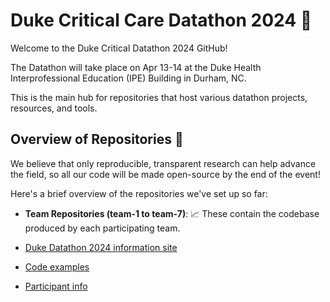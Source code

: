 # Duke Critical Care Datathon 2024 🚀

Welcome to the Duke Critical Datathon 2024 GitHub!

The Datathon will take place on Apr 13-14 at the Duke Health Interprofessional Education (IPE) Building in Durham, NC.

This is the main hub for repositories that host various datathon projects, resources, and tools.

## Overview of Repositories :file_folder:

We believe that only reproducible, transparent research can help advance the field, so all our code will be made open-source by the end of the event!

Here's a brief overview of the repositories we've set up so far:

- **Team Repositories (team-1 to team-7)**: :chart_with_upwards_trend: These contain the codebase produced by each participating team.

- [Duke Datathon 2024 information site](https://sites.duke.edu/datathon2024/)
- [Code examples](https://colab.research.google.com/drive/1OsxF1EGvdl9ARSPUSLU2xn7MkDh2tCsJ)
- [Participant info](https://colab.research.google.com/drive/1t7KvlLV44qezRXgRH_tKi-nb5InK7C-7)

